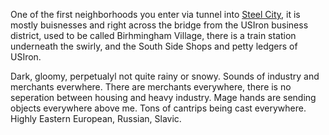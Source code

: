 One of the first neighborhoods you enter via tunnel into [Steel City](SteelCity%201.md), it is mostly buisnesses and right across the bridge from the USIron business district, used to be called Birhmingham Village, there is a train station underneath the swirly, and the South Side Shops and petty ledgers of USIron.

Dark, gloomy, perpetualyl not quite rainy or snowy. Sounds of industry and merchants everwhere. There are merchants everywhere, there is no seperation between housing and heavy industry. Mage hands are sending objects everywhere above me. Tons of cantrips being cast everywhere. Highly Eastern European, Russian, Slavic.